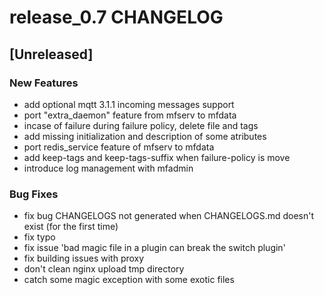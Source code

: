# release_0.7 CHANGELOG


## [Unreleased]

### New Features
- add optional mqtt 3.1.1 incoming messages support
- port "extra_daemon" feature from mfserv to mfdata
- incase of failure during failure policy, delete file and tags
- add missing initialization and description of some atributes
- port redis_service feature of mfserv to mfdata
- add keep-tags and keep-tags-suffix when failure-policy is move
- introduce log management with mfadmin


### Bug Fixes
- fix bug CHANGELOGS not generated when CHANGELOGS.md doesn't exist (for the first time)
- fix typo
- fix issue 'bad magic file in a plugin can break the switch plugin'
- fix building issues with proxy
- don't clean nginx upload tmp directory
- catch some magic exception with some exotic files





